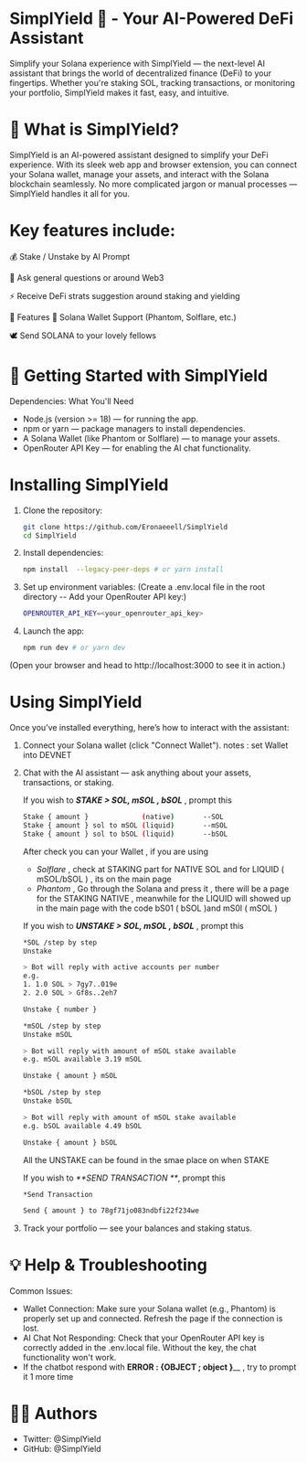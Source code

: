 # SimplYield 🚀 - Your AI-Powered DeFi Assistant
Simplify your Solana experience with SimplYield — the next-level AI assistant that brings the world of decentralized finance (DeFi) to your fingertips. Whether you're staking SOL, tracking transactions, or monitoring your portfolio, SimplYield makes it fast, easy, and intuitive.

# 🌟 What is SimplYield?
SimplYield is an AI-powered assistant designed to simplify your DeFi experience. With its sleek web app and browser extension, you can connect your Solana wallet, manage your assets, and interact with the Solana blockchain seamlessly. No more complicated jargon or manual processes — SimplYield handles it all for you.
# Key features include:
💰 Stake / Unstake by AI Prompt

🤖 Ask general questions or around Web3 

⚡ Receive DeFi strats suggestion around staking and yielding 

🚀 Features
🔗 Solana Wallet Support (Phantom, Solflare, etc.)

🕊️ Send SOLANA to your lovely fellows

# 🚀 Getting Started with SimplYield
Dependencies: What You'll Need
* Node.js (version >= 18) — for running the app.
* npm or yarn — package managers to install dependencies.
* A Solana Wallet (like Phantom or Solflare) — to manage your assets.
* OpenRouter API Key — for enabling the AI chat functionality.

# Installing SimplYield
1.  Clone the repository:

    ```bash
    git clone https://github.com/Eronaeeell/SimplYield
    cd SimplYield
    ```

2.  Install dependencies:

    ```bash
    npm install  --legacy-peer-deps # or yarn install
    ```

3. Set up environment variables:
   (Create a .env.local file in the root directory -- Add your OpenRouter API key:)

    ```bash
    OPENROUTER_API_KEY=<your_openrouter_api_key>
    ```

4. Launch the app:

    ```bash
    npm run dev # or yarn dev
    ```
  (Open your browser and head to http://localhost:3000 to see it in action.)

# Using SimplYield
Once you’ve installed everything, here’s how to interact with the assistant:

1. Connect your Solana wallet (click "Connect Wallet").
   notes : set Wallet into DEVNET
   
2. Chat with the AI assistant — ask anything about your assets, transactions, or staking.

   If you wish to ***STAKE > SOL, mSOL , bSOL*** , prompt this
   ```bash
   Stake { amount }             (native)       --SOL
   Stake { amount } sol to mSOL (liquid)       --mSOL
   Stake { amount } sol to bSOL (liquid)       --bSOL
   ```
   After check you can your Wallet , if you are using
   - _Solflare_ , check at STAKING part for NATIVE SOL and for LIQUID ( mSOL/bSOL ) , its on the main page
   - _Phantom_  , Go through the Solana and press it , there will be a page for the STAKING NATIVE , meanwhile for the LIQUID will showed up in the main page with the code bS01 ( bSOL )and mS0l ( mSOL )
   
   If you wish to ***UNSTAKE > SOL, mSOL , bSOL*** , prompt this 
   ```bash
   *SOL /step by step
   Unstake
   
   > Bot will reply with active accounts per number
   e.g.
   1. 1.0 SOL > 7gy7..019e
   2. 2.0 SOL > Gf8s..2eh7
   
   Unstake { number }
   ```
   
   ```bash
   *mSOL /step by step
   Unstake mSOL
   
   > Bot will reply with amount of mSOL stake available
   e.g. mSOL available 3.19 mSOL
   
   Unstake { amount } mSOL
   ```
   
   ```bash
   *bSOL /step by step
   Unstake bSOL
   
   > Bot will reply with amount of mSOL stake available
   e.g. bSOL available 4.49 bSOL
   
   Unstake { amount } bSOL
   ```

   All the UNSTAKE can be found in the smae place on when STAKE

   If you wish to _**SEND TRANSACTION **_, prompt this

   ```bash
   *Send Transaction

   Send { amount } to 78gf71jo083ndbfi22f234we
   
   
4. Track your portfolio — see your balances and staking status.

# 💡 Help & Troubleshooting
Common Issues:
* Wallet Connection: Make sure your Solana wallet (e.g., Phantom) is properly set up and connected. Refresh the page if the connection is lost.
* AI Chat Not Responding: Check that your OpenRouter API key is correctly added in the .env.local file. Without the key, the chat functionality won't work.
* If the chatbot respond with **ERROR : {OBJECT ; object }**__ , try to prompt it 1 more time

# 👨‍💻 Authors
* Twitter: @SimplYield
* GitHub: @SimplYield
